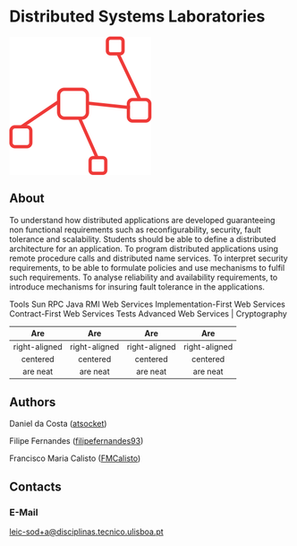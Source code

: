 # Distributed Systems Laboratories

<img src="assets/icon-design.png" alt="Distributed Systems" align="center"/>

## About

To understand how distributed applications are developed guaranteeing non functional requirements such as reconfigurability, security, fault tolerance and scalability. Students should be able to define a distributed architecture for an application. To program distributed applications using remote procedure calls and distributed name services. To interpret security requirements, to be able to formulate policies and use mechanisms to fulfil such requirements. To analyse reliability and availability requirements, to introduce mechanisms for insuring fault tolerance in the applications.

Tools
Sun RPC
Java RMI
Web Services Implementation-First
Web Services Contract-First
Web Services Tests
Advanced Web Services | Cryptography

| Are                            | Are                            | Are                            | Are                            |
|:------------------------------:|:------------------------------:|:------------------------------:|:------------------------------:|
| right-aligned                  | right-aligned                  | right-aligned                  | right-aligned                  |
| centered                       | centered                       | centered                       | centered                       |
| are neat                       | are neat                       | are neat                       | are neat                       |

## Authors

Daniel da Costa ([atsocket](https://github.com/atsoket))

Filipe Fernandes ([filipefernandes93](https://github.com/filipefernandes93))

Francisco Maria Calisto ([FMCalisto](https://github.com/filipefernandes93))

## Contacts

### E-Mail

leic-sod+a@disciplinas.tecnico.ulisboa.pt
